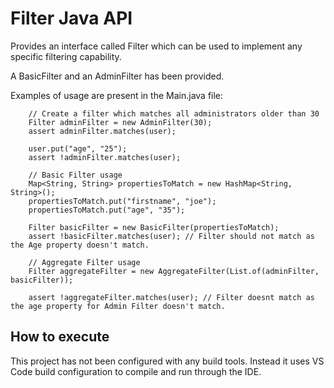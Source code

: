 # Filter Java API

Provides an interface called Filter which can be used to implement any specific filtering capability.

A BasicFilter and an AdminFilter has been provided. 

Examples of usage are present in the Main.java file:

```
    // Create a filter which matches all administrators older than 30
    Filter adminFilter = new AdminFilter(30);
    assert adminFilter.matches(user);

    user.put("age", "25");
    assert !adminFilter.matches(user);

    // Basic Filter usage
    Map<String, String> propertiesToMatch = new HashMap<String, String>();
    propertiesToMatch.put("firstname", "joe");
    propertiesToMatch.put("age", "35");

    Filter basicFilter = new BasicFilter(propertiesToMatch);
    assert !basicFilter.matches(user); // Filter should not match as the Age property doesn't match.

    // Aggregate Filter usage
    Filter aggregateFilter = new AggregateFilter(List.of(adminFilter, basicFilter));
    
    assert !aggregateFilter.matches(user); // Filter doesnt match as the age property for Admin Filter doesn't match.
```

## How to execute
This project has not been configured with any build tools. Instead it uses VS Code build configuration to compile and run through the IDE.